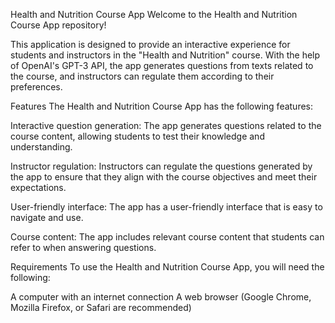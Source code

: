 Health and Nutrition Course App
Welcome to the Health and Nutrition Course App repository!

This application is designed to provide an interactive experience for students and instructors in the "Health and Nutrition" course. With the help of OpenAI's GPT-3 API, the app generates questions from texts related to the course, and instructors can regulate them according to their preferences.

Features
The Health and Nutrition Course App has the following features:

Interactive question generation: The app generates questions related to the course content, allowing students to test their knowledge and understanding.

Instructor regulation: Instructors can regulate the questions generated by the app to ensure that they align with the course objectives and meet their expectations.

User-friendly interface: The app has a user-friendly interface that is easy to navigate and use.

Course content: The app includes relevant course content that students can refer to when answering questions.

Requirements
To use the Health and Nutrition Course App, you will need the following:

A computer with an internet connection
A web browser (Google Chrome, Mozilla Firefox, or Safari are recommended)
